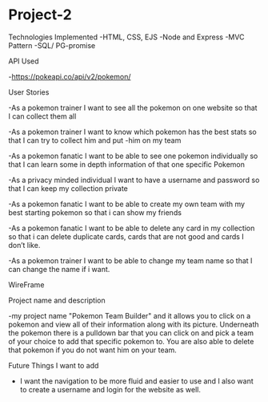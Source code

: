# Project-2

Technologies Implemented
-HTML, CSS, EJS
-Node and Express
-MVC Pattern
-SQL/ PG-promise

API Used

-https://pokeapi.co/api/v2/pokemon/

User Stories

-As a pokemon trainer I want to see all the pokemon on one website so that I can collect them all

-As a pokemon trainer I want to know which pokemon has the best stats so that I can try to collect him and put -him on my team

-As a pokemon fanatic I want to be able to see one pokemon individually so that I can learn some in depth information of that one specific Pokemon

-As a privacy minded individual I want to have a username and password so that I can keep my collection private

-As a pokemon fanatic I want to be able to create my own team with my best starting pokemon so that i can show my friends

-As a pokemon fanatic I want to be able to delete any card in my collection so that i can delete duplicate cards, cards that are not good and cards I don’t like.

-As a pokemon trainer I want to be able to change my team name so that I can change the name if i want.

WireFrame

Project name and description

-my project name "Pokemon Team Builder" and it allows you to click on a pokemon and view all of their information along with its picture. Underneath the pokemon there is a pulldown bar that you can click on and pick a team of your choice to add that specific pokemon to. You are also able to delete that pokemon if you do not want him on your team.

Future Things I want to add

*   I want the navigation to be more fluid and easier to use and I also want to create a username and login for the website as well.
